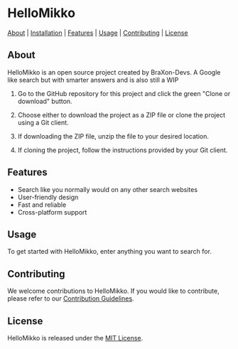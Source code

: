 # HelloMikko

[About](#About) | [Installation](#Installation) | [Features](#Features) | [Usage](#Usage) | [Contributing](#Contributing) | [License](#License)

## About

HelloMikko is an open source project created by BraXon-Devs. A Google like search but with smarter answers and is also still a WIP



1. Go to the GitHub repository for this project and click the green "Clone or download" button.

2. Choose either to download the project as a ZIP file or clone the project using a Git client.

3. If downloading the ZIP file, unzip the file to your desired location.

4. If cloning the project, follow the instructions provided by your Git client.

## Features

* Search like you normally would on any other search websites
* User-friendly design
* Fast and reliable
* Cross-platform support

## Usage

To get started with HelloMikko, enter anything you want to search for.

## Contributing

We welcome contributions to HelloMikko. If you would like to contribute, please refer to our [Contribution Guidelines](https://github.com/BraXon-Devs/HelloMikko/blob/master/CONTRIBUTING.md).

## License

HelloMikko is released under the [MIT License](https://github.com/BraXon-Devs/HelloMikko/blob/master/LICENSE).
